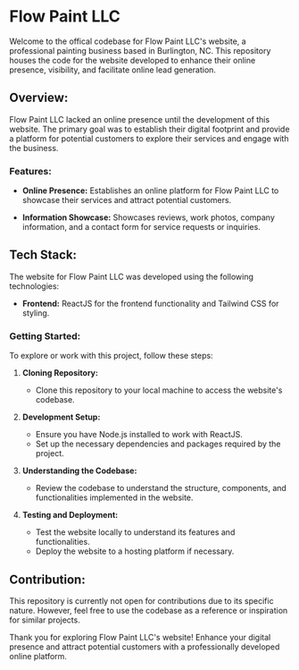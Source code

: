 # Flow Paint LLC

Welcome to the offical codebase for Flow Paint LLC's website, a professional painting business based in Burlington, NC. This repository houses the code for the website developed to enhance their online presence, visibility, and facilitate online lead generation.

## Overview:

Flow Paint LLC lacked an online presence until the development of this website. The primary goal was to establish their digital footprint and provide a platform for potential customers to explore their services and engage with the business.

### Features:

- **Online Presence:** Establishes an online platform for Flow Paint LLC to showcase their services and attract potential customers.
  
- **Information Showcase:** Showcases reviews, work photos, company information, and a contact form for service requests or inquiries.

## Tech Stack:

The website for Flow Paint LLC was developed using the following technologies:

- **Frontend:** ReactJS for the frontend functionality and Tailwind CSS for styling.

### Getting Started:

To explore or work with this project, follow these steps:

1. **Cloning Repository:**
   - Clone this repository to your local machine to access the website's codebase.

2. **Development Setup:**
   - Ensure you have Node.js installed to work with ReactJS.
   - Set up the necessary dependencies and packages required by the project.

3. **Understanding the Codebase:**
   - Review the codebase to understand the structure, components, and functionalities implemented in the website.

4. **Testing and Deployment:**
   - Test the website locally to understand its features and functionalities.
   - Deploy the website to a hosting platform if necessary.


## Contribution:

This repository is currently not open for contributions due to its specific nature. However, feel free to use the codebase as a reference or inspiration for similar projects.

Thank you for exploring Flow Paint LLC's website! Enhance your digital presence and attract potential customers with a professionally developed online platform.

